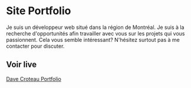 # Site Portfolio

Je suis un développeur web situé dans la région de Montréal. Je suis à la recherche d'opportunités afin travailler avec vous sur les projets qui vous passionnent. Cela vous semble intéressant? N'hésitez surtout pas à me contacter pour discuter.

## Voir live

[Dave Croteau Portfolio](https://davecroteau.dev)
